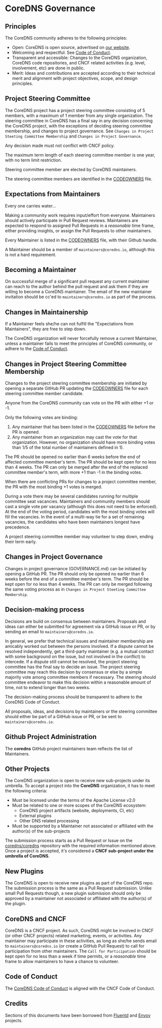 # CoreDNS Governance

## Principles

The CoreDNS community adheres to the following principles:

- Open: CoreDNS is open source, advertised on [our website](https://coredns.io/community).
- Welcoming and respectful: See [Code of Conduct](CODE-OF-CONDUCT.md).
- Transparent and accessible: Changes to the CoreDNS organization, CoreDNS code repositories, and CNCF related activities (e.g. level, involvement, etc) are done in public.
- Merit: Ideas and contributions are accepted according to their technical merit and alignment with
  project objectives, scope, and design principles.

## Project Steering Committee

The CoreDNS project has a project steering committee consisting of 5 members, with a maximum of 1 member from any single organization.
The steering committee in CoreDNS has a final say in any decision concerning the CoreDNS project, with the exceptions of
deciding steering committee membership, and changes to project governance. See `Changes in Project Steeting Committee Membership`
and `Changes in Project Governance`.

Any decision made must not conflict with CNCF policy.

The maximum term length of each steering committee member is one year, with no term limit restriction.

Steering committee member are elected by CoreDNS maintainers.

The steering committee members are identified in the [CODEOWNERS](CODEOWNERS) file.

## Expectations from Maintainers

Every one carries water...

Making a community work requires input/effort from everyone. Maintainers should actively
participate in Pull Request reviews. Maintainers are expected to respond to assigned Pull Requests
in a *reasonable* time frame, either providing insights, or assign the Pull Requests to other
maintainers.

Every Maintainer is listed in the
[CODEOWNERS](https://github.com/coredns/coredns/blob/master/CODEOWNERS)
file, with their Github handle.

A Maintainer should be a member of `maintainers@coredns.io`, although this is not a hard requirement.

## Becoming a Maintainer

On successful merge of a significant pull request any current maintainer can reach
to the author behind the pull request and ask them if they are willing to become a CoreDNS
maintainer. The email of the new maintainer invitation should be cc'ed to `maintainers@coredns.io`
as part of the process.

## Changes in Maintainership

If a Maintainer feels she/he can not fulfill the "Expectations from Maintainers", they are free to
step down.

The CoreDNS organization will never forcefully remove a current Maintainer, unless a maintainer
fails to meet the principles of CoreDNS community, or adhere to the [Code of Conduct](CODE-OF-CONDUCT.md).

## Changes in Project Steering Committee Membership

Changes to the project steering committee membership are initiated by opening a separate GitHub PR updating
the [CODEOWNERS](CODEOWNERS) file for each steering committee member candidate.

Anyone from the CoreDNS community can vote on the PR with either +1 or -1.

Only the following votes are binding:
1) Any maintainer that has been listed in the [CODEOWNERS](CODEOWNERS) file before the PR is opened.
2) Any maintainer from an organization may cast the vote for that organization. However, no organization
should have more binding votes than 1/5 of the total number of maintainers defined in 1).

The PR should be opened no earlier than 6 weeks before the end of affected committee member's term.
The PR should be kept open for no less than 4 weeks. The PR can only be merged after the end of the
replaced committee member's term, with more +1 than -1 in the binding votes.

When there are conflicting PRs for changes to a project committee member, the PR with the most
binding +1 votes is merged.

During a vote there may be several candidates running for multiple committee seat vacancies. Maintainers and
community members should cast a single vote per vacancy (although this does not need to be enforced). At the end of the
voting period, candidates with the most binding votes will fill the vacancies. In the event of a
multi-way tie for a set of remaining vacancies, the candidates who have been maintainers longest have precedence.

A project steering committee member may volunteer to step down, ending their term early.

## Changes in Project Governance

Changes in project governance (GOVERNANCE.md) can be initiated by opening a GitHub PR.
The PR should only be opened no earlier than 6 weeks before the end of a committee member's term.
The PR should be kept open for no less than 4 weeks. The PR can only be merged following the same
voting process as in `Changes in Project Steeting Committee Membership`.

## Decision-making process

Decisions are build on consensus between maintainers.
Proposals and ideas can either be submitted for agreement via a GitHub issue or PR,
or by sending an email to `maintainers@coredns.io`.

In general, we prefer that technical issues and maintainer membership are amicably worked out between the persons involved.
If a dispute cannot be resolved independently, get a third-party maintainer (e.g. a mutual contact with some background
on the issue, but not involved in the conflict) to intercede.
If a dispute still cannot be resolved, the project steering committee has the final say to decide an issue.
The project steering committee may reach this decision by consensus or else by a simple majority vote among committee
members if necessary.  The steering should committee endeavor to make this decision within a reasonable amount of time,
not to extend longer than two weeks.

The decision-making process should be transparent to adhere to the CoreDNS Code of Conduct.

All proposals, ideas, and decisions by maintainers or the steering committee
should either be part of a GitHub issue or PR, or be sent to `maintainers@coredns.io`.

## Github Project Administration

The __coredns__ GitHub project maintainers team reflects the list of Maintainers.

## Other Projects

The CoreDNS organization is open to receive new sub-projects under its umbrella. To accept a project
into the __CoreDNS__ organization, it has to meet the following criteria:

- Must be licensed under the terms of the Apache License v2.0
- Must be related to one or more scopes of the CoreDNS ecosystem:
  - CoreDNS project artifacts (website, deployments, CI, etc)
  - External plugins
  - Other DNS related processing
- Must be supported by a Maintainer not associated or affiliated with the author(s) of the sub-projects

The submission process starts as a Pull Request or Issue on the
[coredns/coredns](https://github.com/coredns/coredns) repository with the required information
mentioned above. Once a project is accepted, it's considered a __CNCF sub-project under the umbrella
of CoreDNS__.

## New Plugins

The CoreDNS is open to receive new plugins as part of the CoreDNS repo. The submission process
is the same as a Pull Request submission. Unlike small Pull Requests though, a new plugin submission
should only be approved by a maintainer not associated or affiliated with the author(s) of the
plugin.

## CoreDNS and CNCF

CoreDNS is a CNCF project. As such, CoreDNS might be involved in CNCF (or other CNCF projects) related
marketing, events, or activities. Any maintainer may participate in these activities, as long as
she/he sends email to `maintainers@coredns.io` (or create a GitHub Pull Request) to call for participation
from other maintainers. The `Call for Participation` should be kept open for no less than a week if time
permits, or a _reasonable_ time frame to allow maintainers to have a chance to volunteer.

## Code of Conduct

The [CoreDNS Code of Conduct](CODE-OF-CONDUCT.md) is aligned with the CNCF Code of Conduct.

## Credits

Sections of this documents have been borrowed from [Fluentd](https://github.com/fluent/fluentd/blob/master/GOVERNANCE.md) and [Envoy](https://github.com/envoyproxy/envoy/blob/master/GOVERNANCE.md) projects.
